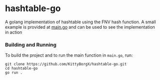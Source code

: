 # hashtable-go
A golang implementation of hashtable using the FNV hash function.
A small example is provided at [main.go](main.go) and can be used to see the implementation in action

### Building and Running
To build the project and to run the main function in `main.go`, run: 
```
git clone https://github.com/KittyBorgX/hashtable-go.git
cd hashtable-go
go run . 
```
